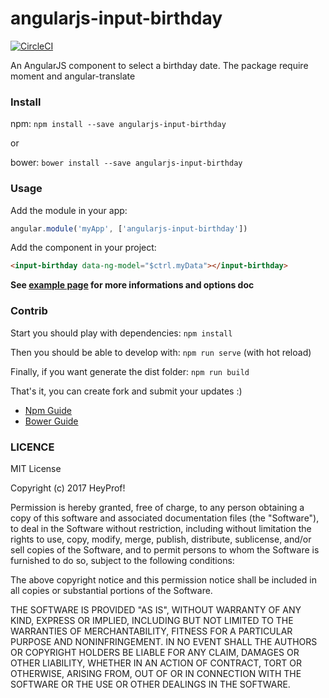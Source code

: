 
# angularjs-input-birthday

[![CircleCI][badge-circleci-img]][badge-circleci-lnk]

An AngularJS component to select a birthday date. The package require moment and angular-translate

### Install

npm: `npm install --save angularjs-input-birthday`

or

bower: `bower install --save angularjs-input-birthday`

### Usage

Add the module in your app:

```javascript
angular.module('myApp', ['angularjs-input-birthday'])
```

Add the component in your project:

```html
<input-birthday data-ng-model="$ctrl.myData"></input-birthday>
```

**See [example page](https://heyprof.github.io/angularjs-input-birthday/) for more informations and options doc**

### Contrib

Start you should play with dependencies: `npm install`

Then you should be able to develop with: `npm run serve` (with hot reload)

Finally, if you want generate the dist folder: `npm run build`

That's it, you can create fork and submit your updates :)

- [Npm Guide](https://docs.npmjs.com/getting-started/publishing-npm-packages)
- [Bower Guide](https://bower.io/docs/creating-packages/)

### LICENCE

MIT License

Copyright (c) 2017 HeyProf!

Permission is hereby granted, free of charge, to any person obtaining a copy
of this software and associated documentation files (the "Software"), to deal
in the Software without restriction, including without limitation the rights
to use, copy, modify, merge, publish, distribute, sublicense, and/or sell
copies of the Software, and to permit persons to whom the Software is
furnished to do so, subject to the following conditions:

The above copyright notice and this permission notice shall be included in all
copies or substantial portions of the Software.

THE SOFTWARE IS PROVIDED "AS IS", WITHOUT WARRANTY OF ANY KIND, EXPRESS OR
IMPLIED, INCLUDING BUT NOT LIMITED TO THE WARRANTIES OF MERCHANTABILITY,
FITNESS FOR A PARTICULAR PURPOSE AND NONINFRINGEMENT. IN NO EVENT SHALL THE
AUTHORS OR COPYRIGHT HOLDERS BE LIABLE FOR ANY CLAIM, DAMAGES OR OTHER
LIABILITY, WHETHER IN AN ACTION OF CONTRACT, TORT OR OTHERWISE, ARISING FROM,
OUT OF OR IN CONNECTION WITH THE SOFTWARE OR THE USE OR OTHER DEALINGS IN THE
SOFTWARE.

[site]: https://heyprof.github.io/angularjs-input-birthday/

[badge-circleci-img]: https://circleci.com/gh/heyprof/angularjs-input-birthday/tree/master.svg?style=svg
[badge-circleci-lnk]: https://circleci.com/gh/heyprof/angularjs-input-birthday/tree/master
